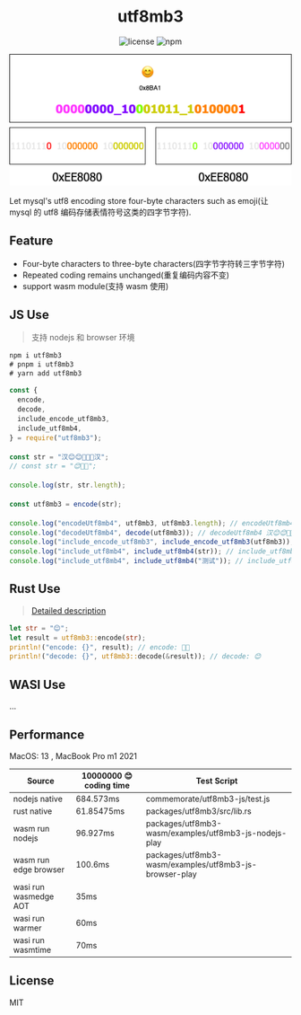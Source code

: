 <div align=center>

# utf8mb3

![license](https://img.shields.io/npm/l/utf8mb3) ![npm](https://img.shields.io/npm/v/utf8mb3)

![encode](./encode.png)

</div>

Let mysql's utf8 encoding store four-byte characters such as emoji(让 mysql 的 utf8 编码存储表情符号这类的四字节字符).

## Feature

- Four-byte characters to three-byte characters(四字节字符转三字节字符)
- Repeated coding remains unchanged(重复编码内容不变)
- support wasm module(支持 wasm 使用)

## JS Use

> 支持 nodejs 和 browser 环境

```
npm i utf8mb3
# pnpm i utf8mb3
# yarn add utf8mb3
```

```js
const {
  encode,
  decode,
  include_encode_utf8mb3,
  include_utf8mb4,
} = require("utf8mb3");

const str = "汉😊😊🛝🛝🛝汉";
// const str = "😊🛝🛝";

console.log(str, str.length);

const utf8mb3 = encode(str);

console.log("encodeUtf8mb4", utf8mb3, utf8mb3.length); // encodeUtf8mb4 汉ꂶꂶ鷶鷶鷶汉 12
console.log("decodeUtf8mb4", decode(utf8mb3)); // decodeUtf8mb4 汉😊😊🛝🛝🛝汉
console.log("include_encode_utf8mb3", include_encode_utf8mb3(utf8mb3)); // include_encode_utf8mb3 true
console.log("include_utf8mb4", include_utf8mb4(str)); // include_utf8mb4 true
console.log("include_utf8mb4", include_utf8mb4("测试")); // include_utf8mb4 false
```

## Rust Use

> [Detailed description](./packages/utf8mb3/readme.md)

```rust
let str = "😊";
let result = utf8mb3::encode(str);
println!("encode: {}", result); // encode: 
println!("decode: {}", utf8mb3::decode(&result)); // decode: 😊

```

## WASI Use

...

## Performance

MacOS: 13 , MacBook Pro m1 2021

| Source                | 10000000 😊 coding time | Test Script                                            |
| --------------------- | ----------------------- | ------------------------------------------------------ |
| nodejs native         | 684.573ms               | commemorate/utf8mb3-js/test.js                         |
| rust native           | 61.85475ms              | packages/utf8mb3/src/lib.rs                            |
| wasm run nodejs       | 96.927ms                | packages/utf8mb3-wasm/examples/utf8mb3-js-nodejs-play  |
| wasm run edge browser | 100.6ms                 | packages/utf8mb3-wasm/examples/utf8mb3-js-browser-play |
| wasi run wasmedge AOT | 35ms                    |                                                        |
| wasi run warmer       | 60ms                    |                                                        |
| wasi run wasmtime     | 70ms                    |                                                        |

## License

MIT
